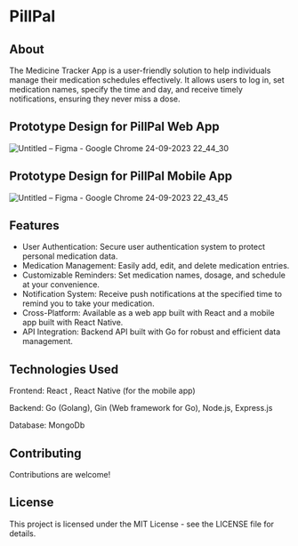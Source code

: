 # PillPal

## About

The Medicine Tracker App is a user-friendly solution to help individuals manage their medication schedules effectively. It allows users to log in, set medication names, specify the time and day, and receive timely notifications, ensuring they never miss a dose.

## Prototype Design for PillPal Web App

![Untitled – Figma - Google Chrome 24-09-2023 22_44_30](https://github.com/ResponseTime/PillPal/assets/80978976/1df207b2-5da1-4347-a71d-9803e7411eb8)

## Prototype Design for PillPal Mobile App

![Untitled – Figma - Google Chrome 24-09-2023 22_43_45](https://github.com/ResponseTime/PillPal/assets/80978976/cbc50dda-d9f2-44e4-9f3e-323b4ae9f92f)

## Features

- User Authentication: Secure user authentication system to protect personal medication data.
- Medication Management: Easily add, edit, and delete medication entries.
- Customizable Reminders: Set medication names, dosage, and schedule at your convenience.
- Notification System: Receive push notifications at the specified time to remind you to take your medication.
- Cross-Platform: Available as a web app built with React and a mobile app built with React Native.
- API Integration: Backend API built with Go for robust and efficient data management.

## Technologies Used

Frontend: React , React Native (for the mobile app)

Backend: Go (Golang), Gin (Web framework for Go), Node.js, Express.js

Database: MongoDb

## Contributing

Contributions are welcome!

## License

This project is licensed under the MIT License - see the LICENSE file for details.

